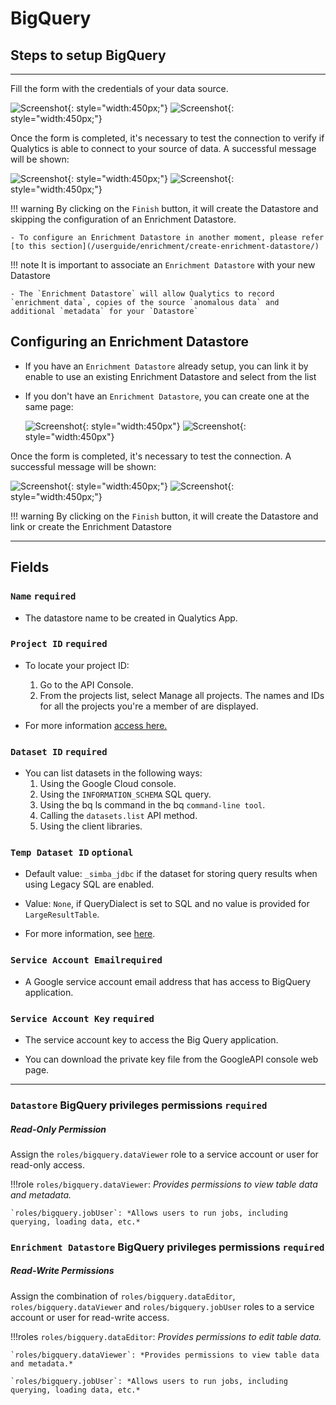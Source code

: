 # BigQuery

## Steps to setup BigQuery

---
Fill the form with the credentials of your data source.

![Screenshot](../assets/datastores/bigquery/create-datastore-light.png#only-light){: style="width:450px;"}
![Screenshot](../assets/datastores/bigquery/create-datastore-dark.png#only-dark){: style="width:450px;"}

Once the form is completed, it's necessary to test the connection to verify if Qualytics is able to connect to your source of data. A successful message will be shown:

![Screenshot](../assets/datastores/test-connection/test-connection-light.png#only-light){: style="width:450px;"}
![Screenshot](../assets/datastores/test-connection/test-connection-dark.png#only-dark){: style="width:450px;"}

!!! warning 
    By clicking on the `Finish` button, it will create the Datastore and skipping the configuration of an Enrichment Datastore.

    - To configure an Enrichment Datastore in another moment, please refer [to this section](/userguide/enrichment/create-enrichment-datastore/)

!!! note 
    It is important to associate an `Enrichment Datastore` with your new Datastore

    - The `Enrichment Datastore` will allow Qualytics to record `enrichment data`, copies of the source `anomalous data` and additional `metadata` for your `Datastore`

## Configuring an Enrichment Datastore

- If you have an `Enrichment Datastore` already setup, you can link it by enable to use an existing Enrichment Datastore and select from the list

- If you don't have an `Enrichment Datastore`, you can create one at the same page:

    ![Screenshot](../assets/enrichment/bigquery/create-enrichment-datastore-light.png#only-light){: style="width:450px"}
    ![Screenshot](../assets/enrichment/bigquery/create-enrichment-datastore-dark.png#only-dark){: style="width:450px"}

Once the form is completed, it's necessary to test the connection. A successful message will be shown:

![Screenshot](../assets/enrichment/test-connection-light.png#only-light){: style="width:450px;"}
![Screenshot](../assets/enrichment/test-connection-dark.png#only-dark){: style="width:450px;"}

!!! warning 
    By clicking on the `Finish` button, it will create the Datastore and link or create the Enrichment Datastore

---
## Fields

### `Name` <spam id='required'>`required`</spam>

* The datastore name  to be created in Qualytics App.
### `Project ID` <spam id='required'>`required`</spam>

* To locate your project ID:

    1. Go to the API Console.
    2. From the projects list, select Manage all projects. The names and IDs for all the projects you're a member of are displayed.

* For more information [access here.](https://support.google.com/googleapi/answer/7014113?hl=en&ref_topic=7014522)


### `Dataset ID` <spam id='required'>`required`</spam>

* You can list datasets in the following ways:
    1. Using the Google Cloud console.
    2. Using the `INFORMATION_SCHEMA` SQL query.
    3. Using the bq ls command in the bq `command-line tool`.
    4. Calling the `datasets.list` API method.
    5. Using the client libraries.
### `Temp Dataset ID` <spam id='not-required'>`optional`</spam>

* Default value: `_simba_jdbc` if the dataset for storing query results when using Legacy SQL are enabled.

* Value: `None`, if QueryDialect is set to SQL and no value is provided for `LargeResultTable`.

* For more information, see [here](https://usermanual.wiki/Document/Simba20JDBC20Driver20for20Google20BigQuery20Install20and20Configuration20Guide.1349395491/html#pf19).
### `Service Account Email`​ <spam id='required'>`required`</spam>
* A Google service account email address that has access to BigQuery application.
​

### `Service Account Key` <spam id='required'>`required`</spam>

* The service account key to access the Big Query application.

* You can download the private key file from the GoogleAPI console web page.
​
---

### `Datastore` BigQuery privileges permissions <spam id='required'>`required`</spam>


##### Read-Only Permission

Assign the `roles/bigquery.dataViewer` role to a service account or user for read-only access.

!!!role
    `roles/bigquery.dataViewer`: *Provides permissions to view table data and metadata.*

    `roles/bigquery.jobUser`: *Allows users to run jobs, including querying, loading data, etc.*

### `Enrichment Datastore` BigQuery privileges permissions <spam id='required'>`required`</spam>

##### Read-Write Permissions

Assign the combination of `roles/bigquery.dataEditor`, `roles/bigquery.dataViewer` and `roles/bigquery.jobUser` roles to a service account or user for read-write access.

!!!roles
    `roles/bigquery.dataEditor`: *Provides permissions to edit table data.*

    `roles/bigquery.dataViewer`: *Provides permissions to view table data and metadata.*

    `roles/bigquery.jobUser`: *Allows users to run jobs, including querying, loading data, etc.*